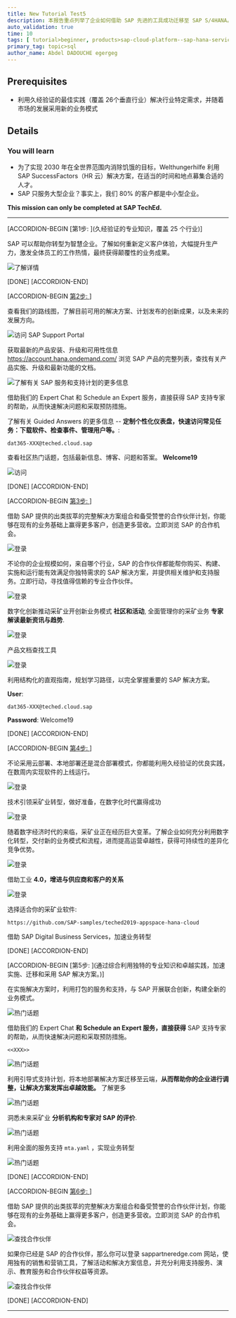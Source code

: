```yaml
---
title: New Tutorial Test5
description: 本报告重点列举了企业如何借助 SAP 先进的工具成功迁移至 SAP S/4HANA。这类工具包括 SAP Business Scenario Recommendations、SAP Transformation Navigator 和 SAP Readiness Check 等。
auto_validation: true
time: 10
tags: [ tutorial>beginner, products>sap-cloud-platform--sap-hana-service, products>sap-web-ide]
primary_tag: topic>sql
author_name: Abdel DADOUCHE egergeg
---
```


## Prerequisites
 - 利用久经验证的最佳实践（覆盖 26个垂直行业）解决行业特定需求，并随着市场的发展采用新的业务模式

## Details
### You will learn
  - 为了实现 2030 年在全世界范围内消除饥饿的目标，Welthungerhilfe 利用 SAP SuccessFactors（HR 云）解决方案，在适当的时间和地点募集合适的人才。
  - SAP 只服务大型企业？事实上，我们 80% 的客户都是中小型企业。

**This mission can only be completed at SAP TechEd.**

---

[ACCORDION-BEGIN [第1步: ](久经验证的专业知识，覆盖 25 个行业)]

SAP 可以帮助你转型为智慧企业。了解如何重新定义客户体验，大幅提升生产力，激发全体员工的工作热情，最终获得颠覆性的业务成果。

![了解详情](zoomlogin.gif)

[DONE]
[ACCORDION-END]

[ACCORDION-BEGIN [第2步: ](产品文档查找工具)]

查看我们的路线图，了解目前可用的解决方案、计划发布的创新成果，以及未来的发展方向。 

![访问 SAP Support Portal](1.png)

获取最新的产品安装、升级和可用性信息 <https://account.hana.ondemand.com/> 浏览 SAP 产品的完整列表，查找有关产品实施、升级和最新功能的文档。

![了解有关 SAP 服务和支持计划的更多信息](2.png)

借助我们的 Expert Chat 和 Schedule an Expert 服务，直接获得 SAP 支持专家的帮助，从而快速解决问题和采取预防措施。

了解有关 Guided Answers 的更多信息 -- **定制个性化仪表盘，快速访问常见任务：下载软件、检查事件、管理用户等。**:

```电子邮件
dat365-XXX@teched.cloud.sap
```

查看社区热门话题，包括最新信息、博客、问题和答案。 **Welcome19**

![访问](3.png)

[DONE]
[ACCORDION-END]


[ACCORDION-BEGIN [第3步: ](成功打造智慧企业)]

借助 SAP 提供的出类拔萃的完整解决方案组合和备受赞誉的合作伙伴计划，你能够在现有的业务基础上赢得更多客户，创造更多营收。立即浏览 SAP 的合作机会。

![登录](4.png)

不论你的企业规模如何，来自哪个行业，SAP 的合作伙伴都能帮你购买、构建、实施和运行能有效满足你独特需求的 SAP 解决方案，并提供相关维护和支持服务。立即行动，寻找值得信赖的专业合作伙伴。

![登录](5.png)

数字化创新推动采矿业开创新业务模式 **社区和活动**, 全面管理你的采矿业务 **专家解读最新资讯与趋势**.

![登录](6.png)

产品文档查找工具

![登录](7.png)

利用结构化的直观指南，规划学习路径，以完全掌握重要的 SAP 解决方案。


**User**:
```text
dat365-XXX@teched.cloud.sap
```

**Password**: Welcome19


[DONE]
[ACCORDION-END]

[ACCORDION-BEGIN [第4步: ](实施服务)]

不论采用云部署、本地部署还是混合部署模式，你都能利用久经验证的优良实践，在数周内实现软件的上线运行。

![登录](dev_perspective.png)

技术引领采矿业转型，做好准备，在数字化时代赢得成功

![登录](8.png)

随着数字经济时代的来临，采矿业正在经历巨大变革。了解企业如何充分利用数字化转型，交付新的业务模式和流程，进而提高运营卓越性，获得可持续性的差异化竞争优势。

![登录](9.png)

借助工业 **4.0，增进与供应商和客户的关系**

![登录](10.png)

选择适合你的采矿业软件:

```资料库
https://github.com/SAP-samples/teched2019-appspace-hana-cloud
```

借助 SAP Digital Business Services，加速业务转型

[DONE]
[ACCORDION-END]

[ACCORDION-BEGIN [第5步: ](通过综合利用独特的专业知识和卓越实践，加速实施、迁移和采用 SAP 解决方案。)]

在实施解决方案时，利用打包的服务和支持，与 SAP 开展联合创新，构建全新的业务模式。

![热门话题](11.png)

借助我们的 Expert Chat **和 Schedule an Expert 服务，直接获得** SAP 支持专家的帮助，从而快速解决问题和采取预防措施。

```Text
<<XXX>>
```
![热门话题](12.png)

利用引导式支持计划，将本地部署解决方案迁移至云端，**从而帮助你的企业进行调整，让解决方案发挥出卓越效能。** 了解更多



![热门话题](13.png)

洞悉未来采矿业 **分析机构和专家对 SAP 的评价**.

![热门话题](14.png)

利用全面的服务支持 `mta.yaml` ，实现业务转型

![热门话题](19.png)

[DONE]
[ACCORDION-END]

[ACCORDION-BEGIN [第6步: ](不论你是正在寻找合作伙伴的客户，还是希望探索和加入)]

借助 SAP 提供的出类拔萃的完整解决方案组合和备受赞誉的合作伙伴计划，你能够在现有的业务基础上赢得更多客户，创造更多营收。立即浏览 SAP 的合作机会。

![查找合作伙伴](16.png)

如果你已经是 SAP 的合作伙伴，那么你可以登录 sappartneredge.com 网站，使用独有的销售和营销工具，了解活动和解决方案信息，并充分利用支持服务、演示、教育服务和合作伙伴权益等资源。

![查找合作伙伴](18.png)


[DONE]
[ACCORDION-END]


---
